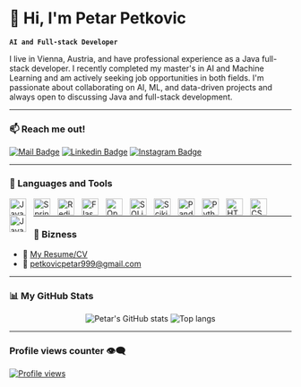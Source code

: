 # 👋 Hi, I'm Petar Petkovic

**`AI and Full-stack Developer`**

I live in Vienna, Austria, and have professional experience as a Java full-stack developer. I recently completed my master's in AI and Machine Learning and am actively seeking job opportunities in both fields. I'm passionate about collaborating on AI, ML, and data-driven projects and always open to discussing Java and full-stack development.

---

### 📫 Reach me out!

[![Mail Badge](https://img.shields.io/badge/-petkovicpetar999@gmail.com-c0392b?style=flat&labelColor=c0392b&logo=gmail&logoColor=white)](mailto:petkovicpetar999@gmail.com)
[![Linkedin Badge](https://img.shields.io/badge/-Petar_Petkovic-0e76a8?style=flat&labelColor=0e76a8&logo=linkedin&logoColor=white)](https://www.linkedin.com/in/petarpetkovic99/)
[![Instagram Badge](https://img.shields.io/badge/-@petkovicpetar99-e84393?style=flat&labelColor=e84393&logo=instagram&logoColor=white)](https://www.instagram.com/petkovicpetar99/)

---

### 🧰 Languages and Tools

<img align="left" alt="Java" width="30px" style="padding-right:10px;" src="https://cdn.jsdelivr.net/gh/devicons/devicon/icons/java/java-original.svg"/>
<img align="left" alt="Spring" width="30px" style="padding-right:10px;" src="https://cdn.jsdelivr.net/gh/devicons/devicon/icons/spring/spring-original.svg" />
<img align="left" alt="Redis" width="30px" style="padding-right:10px;" src="https://cdn.jsdelivr.net/gh/devicons/devicon/icons/redis/redis-original.svg" />
<img align="left" alt="Flask" width="30px" style="padding-right:10px;" src="https://cdn.jsdelivr.net/gh/devicons/devicon/icons/flask/flask-original.svg" />
<img align="left" alt="OpenCV" width="30px" style="padding-right:10px;" src="https://cdn.jsdelivr.net/gh/devicons/devicon/icons/opencv/opencv-original.svg" />
<img align="left" alt="SQLite" width="30px" style="padding-right:10px;" src="https://cdn.jsdelivr.net/gh/devicons/devicon/icons/sqlite/sqlite-original.svg" />
<img align="left" alt="Scikit-learn" width="30px" style="padding-right:10px;" src="https://cdn.jsdelivr.net/gh/devicons/devicon/icons/scikit-learn/scikit-learn-original.svg" />
<img align="left" alt="Pandas" width="30px" style="padding-right:10px;" src="https://cdn.jsdelivr.net/gh/devicons/devicon/icons/pandas/pandas-original.svg" />
<img align="left" alt="Python" width="30px" style="padding-right:10px;" src="https://cdn.jsdelivr.net/gh/devicons/devicon/icons/python/python-plain.svg" />
<img align="left" alt="HTML" width="30px" style="padding-right:10px;" src="https://cdn.jsdelivr.net/gh/devicons/devicon/icons/html5/html5-plain.svg" />
<img align="left" alt="CSS" width="30px" style="padding-right:10px;" src="https://cdn.jsdelivr.net/gh/devicons/devicon/icons/css3/css3-plain.svg" />
<img align="left" alt="JavaScript" width="30px" style="padding-right:10px;" src="https://cdn.jsdelivr.net/gh/devicons/devicon/icons/javascript/javascript-plain.svg" />

<br />

---

### 💼 Bizness

- :paperclip: [My Resume/CV](https://drive.google.com/file/d/your-link/view?usp=sharing)
- :email: petkovicpetar999@gmail.com

---

### 📊 My GitHub Stats

<div align="center">
<img alt="Petar's GitHub stats" src="https://github-readme-stats.vercel.app/api?username=ratep99&show_icons=true&theme=transparent"/>
<img alt="Top langs" src="https://github-readme-stats.vercel.app/api/top-langs/?username=ratep99&layout=compact&langs_count=8"/>
</div>

---

### Profile views counter 👁️‍🗨️
[![Profile views](https://u8views.com/api/v1/github/profiles/ratep99/views/day-week-month-total-count.svg)](https://u8views.com/github/ratep99)
